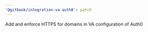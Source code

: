 ```yaml
---
'@gitbook/integration-va-auth0': patch
---
```


Add and enforce HTTPS for domains in VA configuration of Auth0
